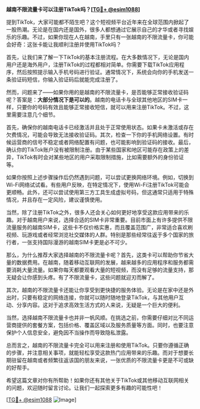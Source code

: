 **越南不限流量卡可以注册TikTok吗？[[TG💪+ @esim1088](https://t.me/s/esim1088)]**

提到TikTok，大家可能都不陌生吧？这个短视频平台近年来在全球范围内掀起了一股热潮。无论是在国内还是国外，很多人都想通过它展示自己的才华或者寻找娱乐的乐趣。不过，如果你现在人在越南，手里只有一张越南的不限流量卡，你可能会好奇：这张卡能让我顺利注册并使用TikTok吗？

首先，让我们来了解一下TikTok的基本注册流程。在大多数情况下，无论是国内用户还是海外用户，注册TikTok的过程都相对简单。你需要下载TikTok应用程序，然后按照提示输入手机号码进行验证。通常情况下，系统会向你的手机发送一条验证码短信，你输入验证码后就能完成注册了。

然而，问题来了——如果你用的是越南的不限流量卡，是否能够正常接收验证码呢？答案是：**大部分情况下是可以的**。越南的电话卡与全球其他地区的SIM卡一样，只要你的号码有效且能够正常接收短信，就可以用来注册TikTok。不过，这里需要注意几个细节。

首先，确保你的越南电话卡已经激活并且处于正常使用状态。如果卡未激活或存在欠费情况，可能会导致无法接收验证码。其次，检查一下你的手机网络设置。有时候运营商的信号不稳定或者网络配置有问题，也可能影响到验证码的接收。最后，确认你的TikTok账户没有被限制注册。由于某些国家和地区可能存在政策上的差异，TikTok有时会对某些地区的用户采取限制措施，比如需要额外的身份验证等。

如果你按照上述步骤操作后仍然遇到问题，可以尝试更换网络环境。例如，切换到Wi-Fi网络试试看。有些用户反映，在特定情况下，使用Wi-Fi注册TikTok可能会更顺畅。此外，还可以尝试使用第三方工具生成虚拟号码，但这通常只适用于特殊情况，并且存在一定风险，建议谨慎使用。

当然，除了注册TikTok之外，很多人还会关心如何更好地享受这款应用带来的乐趣。对于越南用户来说，选择合适的SIM卡非常重要。目前市面上有许多提供不限流量服务的越南SIM卡，这些卡不仅价格实惠，而且覆盖范围广，非常适合喜欢刷视频、玩游戏或者经常浏览社交媒体的人群。特别是那些经常往返于多个国家的旅行者，一张支持国际漫游的越南SIM卡更是必不可少。

那么，为什么推荐大家选择越南的不限流量卡呢？首先，这类卡可以帮助你节省大量的数据费用。在越南，随着移动互联网的发展，越来越多的应用程序和服务都需要消耗大量流量。如果你每天都要观看大量的短视频，而没有足够的流量支持，那无疑会让你感到头疼。有了不限流量卡，这些问题就迎刃而解了。

其次，越南的不限流量卡还能让你享受到更快捷的服务体验。无论是在家中还是外出时，只要有稳定的网络连接，你就可以随时随地登录TikTok，与其他用户互动、分享内容。这对于追求高效生活方式的人来说，无疑是一个巨大的便利。

当然，选择越南不限流量卡也并非一帆风顺。在挑选之前，你需要仔细对比不同运营商提供的套餐方案，包括价格、覆盖区域以及服务质量等方面。同时，也要注意保护个人信息安全，避免因不当操作而导致隐私泄露。

总而言之，越南的不限流量卡完全可以用来注册和使用TikTok。只要你遵循正确的步骤，并注意相关事项，就能轻松享受这款热门应用带来的乐趣。而对于想要长期驻留在越南或者频繁往返该国的朋友来说，一张优质的不限流量卡更是不可或缺的好帮手。

希望这篇文章对你有所帮助！如果你还有其他关于TikTok或其他移动互联网相关的问题，欢迎随时留言讨论。让我们一起探索更多有趣的可能性吧！

[[TG💪+ @esim1088](https://t.me/s/esim1088) ![Image](https://i.postimg.cc/4NQfJmqS/Snipaste-2025-05-13-00-14-12.png)]